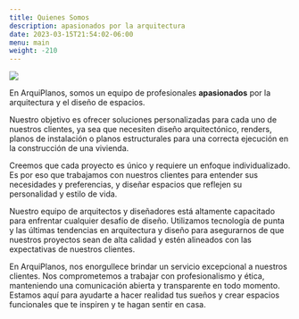 ```yaml
---
title: Quienes Somos
description: apasionados por la arquitectura
date: 2023-03-15T21:54:02-06:00
menu: main
weight: -210
---
```

![](../../images/logo2.png)

En ArquiPlanos, somos un equipo de profesionales **apasionados** por la arquitectura y el diseño de espacios. 

Nuestro objetivo es ofrecer soluciones personalizadas para cada uno de nuestros clientes, ya sea que necesiten diseño arquitectónico, renders, planos de instalación o planos estructurales para una correcta ejecución en la construcción de una vivienda.

Creemos que cada proyecto es único y requiere un enfoque individualizado. Es por eso que trabajamos con nuestros clientes para entender sus necesidades y preferencias, y diseñar espacios que reflejen su personalidad y estilo de vida.

Nuestro equipo de arquitectos y diseñadores está altamente capacitado para enfrentar cualquier desafío de diseño. Utilizamos tecnología de punta y las últimas tendencias en arquitectura y diseño para asegurarnos de que nuestros proyectos sean de alta calidad y estén alineados con las expectativas de nuestros clientes.

En ArquiPlanos, nos enorgullece brindar un servicio excepcional a nuestros clientes. Nos comprometemos a trabajar con profesionalismo y ética, manteniendo una comunicación abierta y transparente en todo momento. Estamos aquí para ayudarte a hacer realidad tus sueños y crear espacios funcionales que te inspiren y te hagan sentir en casa.